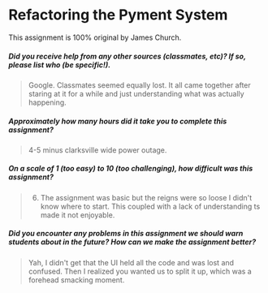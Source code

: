 # Refactoring the Pyment System

This assignment is 100% original by James Church.

##### Did you receive help from any other sources (classmates, etc)? If so, please list who (be specific!). #####
> Google. Classmates seemed equally lost. It all came together after staring at it for a while and just understanding what was actually happening.


##### Approximately how many hours did it take you to complete this assignment? #####
> 4-5 minus clarksville wide power outage.


##### On a scale of 1 (too easy) to 10 (too challenging), how difficult was this assignment? #####
> 6. The assignment was basic but the reigns were so loose I didn't know where to start. This coupled with a lack of understanding ts made it not enjoyable.


##### Did you encounter any problems in this assignment we should warn students about in the future? How can we make the assignment better? #####
> Yah, I didn't get that the UI held all the code and was lost and confused. Then I realized you wanted us to split it up, which was a forehead smacking moment. 

